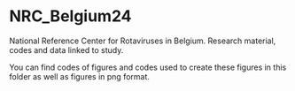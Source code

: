 # NRC_Belgium24
National Reference Center for Rotaviruses in Belgium. Research material, codes and data linked to study.

You can find codes of figures and codes used to create these figures in this folder as well as figures in png format.
